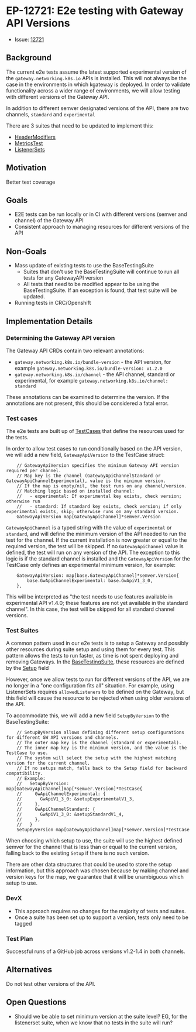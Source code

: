 # EP-12721: E2e testing with Gateway API Versions


* Issue: [12721](https://github.com/kgateway-dev/kgateway/issues/12721)


## Background
The current e2e tests assume the latest supported experimental version of the `gateway.networking.k8s.io` APIs is installed. This will not always be the case in the environments in which kgateway is deployed. In order to validate functionality across a wider range of environments, we will allow testing with different versions of the Gateway API.

In addition to different semver designated versions of the API, there are two channels, `standard` and `experimental`

There are 3 suites that need to be updated to implement this:
* [HeaderModifiers](/test/kubernetes/e2e/features/header_modifiers/suite.go)
* [MetricsTest](/test/kubernetes/e2e/features/metrics/suite.go)
* [ListenerSets](/test/kubernetes/e2e/features/listenerset/suite.go)

## Motivation
Better test coverage

## Goals
* E2E tests can be run locally or in CI with different versions (semver and channel) of the Gateway API
* Consistent approach to managing resources for different versions of the API

## Non-Goals
* Mass update of existing tests to use the BaseTestingSuite
  * Suites that don't use the BaseTestingSuite will continue to run all tests for any GatewayAPI version
  * All tests that need to be modified appear to be using the BaseTestingSuite. If an exception is found, that test suite will be updated.
* Running tests in CRC/Openshift


## Implementation Details
### Determining the Gateway API version
The Gateway API CRDs contain two relevant annotations:
* `gateway.networking.k8s.io/bundle-version` - the API version, for example `gateway.networking.k8s.io/bundle-version: v1.2.0`
* `gateway.networking.k8s.io/channel` - the API channel, standard or experimental, for example `gateway.networking.k8s.io/channel: standard`

These annotations can be examined to determine the version. If the annotations are not present, this should be considered a fatal error.

### Test cases
The e2e tests are built up of [TestCases](https://github.com/kgateway-dev/kgateway/blob/2b04f3d1465257d0c449687922ea6e92603b822c/test/kubernetes/e2e/tests/base/base_suite.go#L33) that define the resources used for the tests.

In order to allow test cases to run conditionally based on the API version, we will add a new field, `GatewayApiVersion` to the TestCase struct:

```
	// GatewayApiVersion specifies the minimum Gateway API version required per channel.
	// Map key is the channel (GatewayApiChannelStandard or GatewayApiChannelExperimental), value is the minimum version.
	// If the map is empty/nil, the test runs on any channel/version.
	// Matching logic based on installed channel:
	//   - experimental: If experimental key exists, check version; otherwise run
	//   - standard: If standard key exists, check version; if only experimental exists, skip; otherwise runs on any standard version.
	GatewayApiVersion map[GatewayApiChannel]*semver.Version
```

`GatewayApiChannel` is a typed string with the value of `experimental` or `standard`, and will define the minimum version of the API needed to run the test for the channel. If the current installation is now greater or equal to the required version, the test will be skipped. If no `GatewayApiChannel` value is defined, the test will run on any version of the API. The exception to this logic is if the standard channel is installed and the `GatewayApiVersion` for the TestCase only defines an experimental minimum version, for example:

```
    GatewayApiVersion: map[base.GatewayApiChannel]*semver.Version{
        base.GwApiChannelExperimental: base.GwApiV1_3_0,
    },
```

This will be interpreted as "the test needs to use features available in experimental API v1.4.0; these features are not yet available in the standard channel". In this case, the test will be skipped for all standard channel versions.


### Test Suites
A common pattern used in our e2e tests is to setup a Gateway and possibly other resources during suite setup and using them for every test. This pattern allows the tests to run faster, as time is not spent deploying and removing Gateways. In the [BaseTestingSuite](https://github.com/kgateway-dev/kgateway/blob/2b04f3d1465257d0c449687922ea6e92603b822c/test/kubernetes/e2e/tests/base/base_suite.go#L49C1-L66C2), these resources are defined by the [Setup](https://github.com/kgateway-dev/kgateway/blob/2b04f3d1465257d0c449687922ea6e92603b822c/test/kubernetes/e2e/tests/base/base_suite.go#L53) field

However, once we allow tests to run for different versions of the API, we are no longer in a "one configuration fits all" situation. For example, using ListenerSets requires `allowedListeners` to be defined on the Gateway, but this field will cause the resource to be rejected when using older versions of the API.

To accommodate this, we will add a new field `SetupByVersion` to the BaseTestingSuite:
```
	// SetupByVersion allows defining different setup configurations for different GW API versions and channels.
	// The outer map key is the channel (standard or experimental).
	// The inner map key is the minimum version, and the value is the TestCase to use.
	// The system will select the setup with the highest matching version for the current channel.
	// If no setups match, falls back to the Setup field for backward compatibility.
	// Example:
	//   SetupByVersion: map[GatewayApiChannel]map[*semver.Version]*TestCase{
	//     GwApiChannelExperimental: {
	//       GwApiV1_3_0: &setupExperimentalV1_3,
	//     },
	//     GwApiChannelStandard: {
	//       GwApiV1_3_0: &setupStandardV1_4,
	//     },
	//   }
	SetupByVersion map[GatewayApiChannel]map[*semver.Version]*TestCase
```

When choosing which setup to use, the suite will use the highest defined semver for the channel that is less than or equal to the current version, falling back to the existing `Setup` if there is no such version.

There are other data structures that could be used to store the setup information, but this approach was chosen because by making channel and version keys for the map, we guarantee that it will be unambiguous which setup to use.


### DevX
* This approach requires no changes for the majority of tests and suites.
* Once a suite has been set up to support a version, tests only need to be tagged


### Test Plan
Successful runs of a GitHub job across versions v1.2-1.4 in both channels.

## Alternatives
Do not test other versions of the API.

## Open Questions
* Should we be able to set minimum version at the suite level? EG, for the listenerset suite, when we know that no tests in the suite will run?
